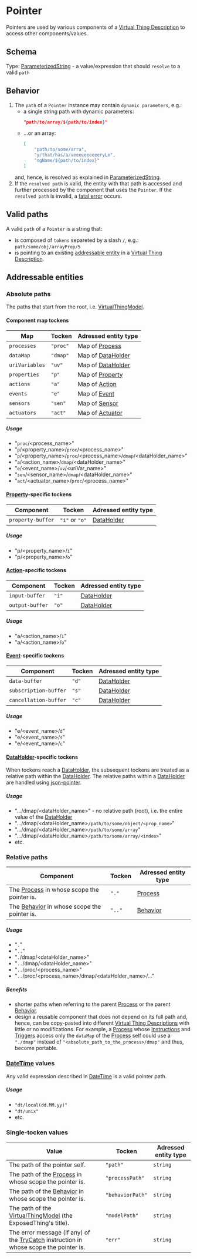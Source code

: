 # Pointer
Pointers are used by various components of a [Virtual Thing Description][vtd] to access other components/values.

## Schema
Type: [ParameterizedString] - a value/expression that should `resolve` to a valid `path`

## Behavior

1. The `path` of a `Pointer` instance may contain `dynamic parameters`, e.g.:  
    - a single string path with dynamic parameters:
        ```JSON
        "path/to/array/${path/to/index}"
        ```
    - ...or an array:
        ```JSON
        [
            "path/to/some/arra",
            "y/that/has/a/veeeeeeeeeeryLo",
            "ngName/${path/to/index}"
        ]
        ```    
    and, hence, is resolved as explained in [ParameterizedString].
2. If the `resolved path` is valid, the entity with that path is accessed and further processed by the component that uses the `Pointer`. If the `resolved path` is invalid, a [fatal error][fatal] occurs.

## Valid paths

A valid `path` of a `Pointer` is a string that:
- is composed of `tokens` separeted by a slash `/`, e.g.:  
    `path/some/obj/arrayProp/5`
- is pointing to an existing [addressable entity](#Addressable-entities) in a [Virtual Thing Description][vtd].

## Addressable entities

### Absolute paths
The paths that start from the root, i.e. [VirtualThingModel].
#### Component map tockens
|Map|Tocken|Adressed entity type|
|-|-|-|
|`processes`| `"proc"` |Map of [Process]|
|`dataMap`| `"dmap"` |Map of [DataHolder]|
|`uriVariables`| `"uv"` |Map of [DataHolder]|
|`properties`| `"p"` |Map of [Property]|
|`actions`| `"a"` |Map of [Action]|
|`events`| `"e"` |Map of [Event]|
|`sensors`| `"sen"` |Map of [Sensor]|
|`actuators`| `"act"` |Map of [Actuator]|

##### Usage
- "`proc`/<process_name>"
- "`p`/<property_name>/`proc`/<process_name>"
- "`p`/<property_name>/`proc`/<process_name>/`dmap`/<dataHolder_name>"
- "`a`/<action_name>/`dmap`/<dataHolder_name>"
- "`e`/<event_name>/`uv`/<uriVar_name>"
- "`sen`/<sensor_name>/`dmap`/<dataHolder_name>"
- "`act`/<actuator_name>/`proc`/<process_name>"

#### [Property]-specific tockens
|Component|Tocken|Adressed entity type|
|-|-|-|
|`property-buffer`| `"i"` or `"o"` |[DataHolder]|

##### Usage
- "p/<property_name>/`i`"
- "p/<property_name>/`o`"

#### [Action]-specific tockens
|Component|Tocken|Adressed entity type|
|-|-|-|
|`input-buffer`| `"i"` |[DataHolder]|
|`output-buffer`| `"o"` |[DataHolder]|

##### Usage
- "a/<action_name>/`i`"
- "a/<action_name>/`o`"

#### [Event]-specific tockens
|Component|Tocken|Adressed entity type|
|-|-|-|
|`data-buffer`| `"d"` |[DataHolder]|
|`subscription-buffer`| `"s"` |[DataHolder]|
|`cancellation-buffer`| `"c"` |[DataHolder]|

##### Usage
- "e/<event_name>/`d`"
- "e/<event_name>/`s`"
- "e/<event_name>/`c`"

#### [DataHolder]-specific tockens
When tockens reach a [DataHolder], the subsequent tockens are treated as a relative path within the [DataHolder].
The relative paths within a [DataHolder] are handled using [json-pointer].
##### Usage
- ".../dmap/<dataHolder_name>" - no relative path (root), i.e. the entire value of the [DataHolder]
- ".../dmap/<dataHolder_name>`/path/to/some/object/<prop_name>`"
- ".../dmap/<dataHolder_name>`/path/to/some/array`"
- ".../dmap/<dataHolder_name>`/path/to/some/array/<index>`"
- etc.


### Relative paths
|Component|Tocken|Adressed entity type|
|-|-|-|
|The [Process] in whose scope the pointer is.| `"."` |[Process]|
|The [Behavior] in whose scope the pointer is.| `".."` |[Behavior]|

##### Usage
- "`.`"
- "`..`"
- "`.`/dmap/<dataHolder_name>"
- "`..`/dmap/<dataHolder_name>"
- "`..`/proc/<process_name>"
- "`..`/proc/<process_name>/dmap/<dataHolder_name>/..."

##### Benefits
- shorter paths when referring to the parent [Process] or the parent [Behavior].
- design a reusable component that does not depend on its full path and, hence, can be copy-pasted into different [Virtual Thing Descriptions][vtd] with little or no modifications. For example, a [Process] whose [Instructions][Instruction] and [Triggers][Trigger] access only the `dataMap` of the [Process] self could use a `"./dmap"` instead of `"<absolute_path_to_the_process>/dmap"` and thus, become portable.

### [DateTime] values
Any valid expression described in [DateTime] is a valid pointer path. 
 
##### Usage
- `"dt/local(dd.MM.yy)"`
- `"dt/unix"`
- etc.

### Single-tocken values

|Value|Tocken|Adressed entity type|
|-|-|-|
|The path of the pointer self.| `"path"` |`string`|
|The path of the [Process] in whose scope the pointer is.| `"processPath"` |`string`|
|The path of the [Behavior] in whose scope the pointer is.| `"behaviorPath"` |`string`|
|The path of the [VirtualThingModel] (the ExposedThing's title).| `"modelPath"` |`string`|
|The error message (if any) of the [TryCatch] instruction in whose scope the pointer is.| `"err"` |`string`|

[json-pointer]: https://www.npmjs.com/package/json-pointer

[VirtualThingModel]: ../main_components/VirtualThingModel.md
[Process]: ../main_components/Process.md
[DataHolder]: ../main_components/DataHolder.md
[Property]: ../main_components/Property.md
[Action]: ../main_components/Action.md
[Event]: ../main_components/Event.md
[Sensor]: ../main_components/Sensor.md
[Actuator]: ../main_components/Actuator.md
[fatal]: ../ConsoleMessagesReference.md#Fatal-Errors
[vtd]: ../Definitions.md#Virtual-Thing-Description
[ParameterizedString]: ParameterizedString.md

[Instruction]: ../instructions/Instruction.md
[TryCatch]: ../instructions/TryCatch.md

[DateTime]: DateTime.md
[Trigger]: Trigger.md

[Behavior]: ../Definitions.md#Component-With-Behavior-and-Behavior